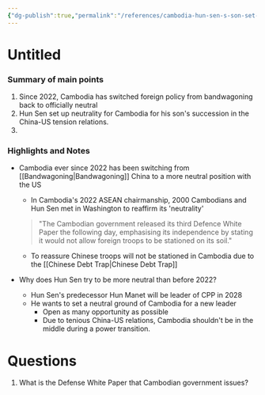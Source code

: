 ```yaml
---
{"dg-publish":true,"permalink":"/references/cambodia-hun-sen-s-son-set-for-electoral-success-analysis/","title":"Cambodia - Hun Sen’s Son Set For Electoral Success – Analysis","tags":["Literature"]}
---
```


# Untitled

### Summary of main points

1.  Since 2022, Cambodia has switched foreign policy from bandwagoning back to officially neutral
2.  Hun Sen set up neutrality for Cambodia for his son's succession in the China-US tension relations.
3.  

### Highlights and Notes
- Cambodia ever since 2022 has been switching from [[Bandwagoning\|Bandwagoning]] China to a more neutral position with the US
	- In Cambodia's 2022 ASEAN chairmanship, 2000 Cambodians and Hun Sen met in Washington to reaffirm its 'neutrality'
	> "The Cambodian government released its third Defence White Paper the following day, emphasising its independence by stating it would not allow foreign troops to be stationed on its soil."
	- To reassure Chinese troops will not be stationed in Cambodia due to the [[Chinese Debt Trap\|Chinese Debt Trap]]

- Why does Hun Sen try to be more neutral than before 2022?
	- Hun Sen's predecessor Hun Manet will be leader of CPP in 2028
	- He wants to set a neutral ground of Cambodia for a new leader
		- Open as many opportunity as possible
		- Due to tenious China-US relations, Cambodia shouldn't be in the middle during a power transition.



# Questions
1. What is the Defense White Paper that Cambodian government issues?